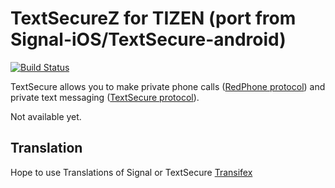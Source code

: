 # TextSecureZ for TIZEN (port from Signal-iOS/TextSecure-android)

[![Build Status](https://travis-ci.org/SergejKern/TextSecureZ.svg?branch=master)](https://github.com/SergejKern/TextSecureZ)

TextSecure allows you to make private phone calls ([RedPhone protocol](https://github.com/WhisperSystems/RedPhone/wiki)) and private text messaging ([TextSecure protocol](https://github.com/WhisperSystems/TextSecure/wiki)).

Not available yet.

## Translation

Hope to use Translations of Signal or TextSecure [Transifex](https://www.transifex.com/projects/p/signal-ios/)
